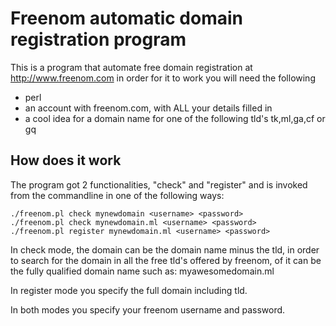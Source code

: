 # Freenom automatic domain registration program

This is a program that automate free domain registration at http://www.freenom.com
in order for it to work you will need the following

* perl
* an account with freenom.com, with ALL your details filled in
* a cool idea for a domain name for one of the following tld's tk,ml,ga,cf or gq

## How does it work

The program got 2 functionalities, "check" and "register" and is invoked from the
commandline in one of the following ways:

```
./freenom.pl check mynewdomain <username> <password>
./freenom.pl check mynewdomain.ml <username> <password>
./freenom.pl register mynewdomain.ml <username> <password>

```

In check mode, the domain can be the domain name minus the tld, in order to search for
the domain in all the free tld's offered by freenom, of it can be the fully qualified
domain name such as: myawesomedomain.ml

In register mode you specify the full domain including tld.

In both modes you specify your freenom username and password.



